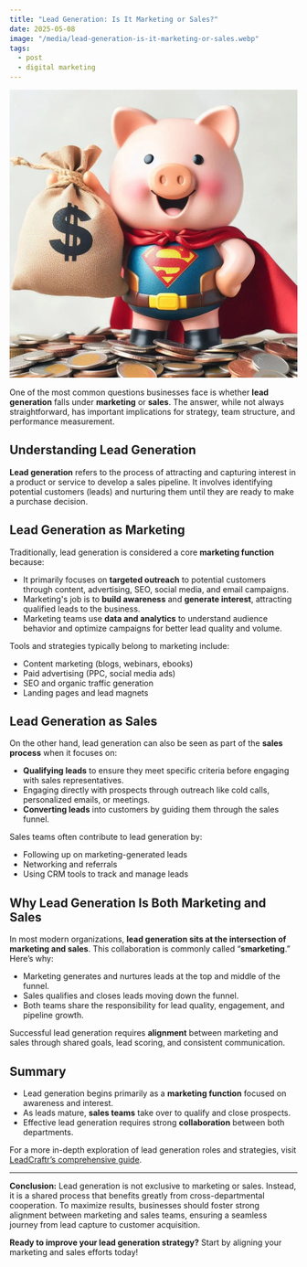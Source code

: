 ```yaml
---
title: "Lead Generation: Is It Marketing or Sales?"
date: 2025-05-08
image: "/media/lead-generation-is-it-marketing-or-sales.webp"
tags:
  - post
  - digital marketing
---
```


![Lead Generation: Is It Marketing or Sales?](/media/lead-generation-is-it-marketing-or-sales.webp)

One of the most common questions businesses face is whether **lead generation** falls under **marketing** or **sales**. The answer, while not always straightforward, has important implications for strategy, team structure, and performance measurement.

## Understanding Lead Generation

**Lead generation** refers to the process of attracting and capturing interest in a product or service to develop a sales pipeline. It involves identifying potential customers (leads) and nurturing them until they are ready to make a purchase decision.

## Lead Generation as Marketing

Traditionally, lead generation is considered a core **marketing function** because:

- It primarily focuses on **targeted outreach** to potential customers through content, advertising, SEO, social media, and email campaigns.
- Marketing's job is to **build awareness** and **generate interest**, attracting qualified leads to the business.
- Marketing teams use **data and analytics** to understand audience behavior and optimize campaigns for better lead quality and volume.

Tools and strategies typically belong to marketing include:

- Content marketing (blogs, webinars, ebooks)
- Paid advertising (PPC, social media ads)
- SEO and organic traffic generation
- Landing pages and lead magnets

## Lead Generation as Sales

On the other hand, lead generation can also be seen as part of the **sales process** when it focuses on:

- **Qualifying leads** to ensure they meet specific criteria before engaging with sales representatives.
- Engaging directly with prospects through outreach like cold calls, personalized emails, or meetings.
- **Converting leads** into customers by guiding them through the sales funnel.

Sales teams often contribute to lead generation by:

- Following up on marketing-generated leads
- Networking and referrals
- Using CRM tools to track and manage leads

## Why Lead Generation Is Both Marketing and Sales

In most modern organizations, **lead generation sits at the intersection of marketing and sales**. This collaboration is commonly called “**smarketing**.” Here’s why:

- Marketing generates and nurtures leads at the top and middle of the funnel.
- Sales qualifies and closes leads moving down the funnel.
- Both teams share the responsibility for lead quality, engagement, and pipeline growth.

Successful lead generation requires **alignment** between marketing and sales through shared goals, lead scoring, and consistent communication.

## Summary

- Lead generation begins primarily as a **marketing function** focused on awareness and interest.
- As leads mature, **sales teams** take over to qualify and close prospects.
- Effective lead generation requires strong **collaboration** between both departments.
  
For a more in-depth exploration of lead generation roles and strategies, visit [LeadCraftr’s comprehensive guide](https://leadcraftr.com/posts/lead-generation/).

---

**Conclusion:** Lead generation is not exclusive to marketing or sales. Instead, it is a shared process that benefits greatly from cross-departmental cooperation. To maximize results, businesses should foster strong alignment between marketing and sales teams, ensuring a seamless journey from lead capture to customer acquisition.

**Ready to improve your lead generation strategy?** Start by aligning your marketing and sales efforts today!
